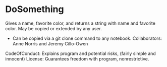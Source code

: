 # DoSomething
Gives a name, favorite color, and returns a string with name and favorite color.
May be copied or extended by any user.
+ Can be copied via a git clone command to any notebook.
Collaborators: Anne Norris and Jeremy Cillo-Owen

CodeOfConduct: Explains program and potential risks, (fairly simple and innocent)
License: Guarantees freedom with program, nonrestrictive.
